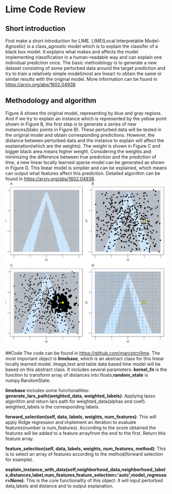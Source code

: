 # Lime Code Review
## Short introduction
  First make a short introduction for LIME. LIME(Local Interpretable Model-Agnostic) is a class_agnostic model which is to explain the classifer of a black box model. It explains what makes and affects the model implementing classification in a human-readable way and can explain one individual prediction once. The basic methodology is to generate a new dataset consisting of some perturbed data around the target prediction and try to train a relatively simple model(most are linear) to obtain the same or similar results with the original model. More information can be found in https://arxiv.org/abs/1602.04938
## Methodology and algorithm

  Figure A shows the original model, representing by blue and gray regions. And if we try to explain an instance which is represented by the yellow point shown in Figure B, the first step is to generate a series of new instances(blakc points in Figure B). These perturbed data will be tested in the original model and obtain corresponding predictions. However, the distance between perturbed data and the instance to explain will affect the explaination(which are the weights). The weight is shown in Figure C and bigger black area means higher weight. Considering the weights and minimizing the difference between true prediction and the prediction of lime, a new linear locally learned sparse model can be generated as shown in Figure D. This linear model is simplier and can be explained, which means can output what features affect this prediction. Detailed algorithm can be found in https://arxiv.org/abs/1602.04938.
  ![Image](https://github.com/yongkangzzz/practice/blob/main/Lime.png)

##Code
  The code can be found in https://github.com/marcotcr/lime.
  The most important object is **limebase**, which is an abstract class for this linear locally learned model. Image,text and table data based lime model will be based on this abstract class. It includes several parameters: **kernel_fn** is the function to transform array of distances into floats;**random_state** is numpy.RandomState.
  
  **limebase** includes some functionalities:
  **generate_lars_path(weighted_data, weighted_labels)**: Applying lasso algorithm and return lars path for weighted_data(alphas and coef). weighted_labels is the corresponding labels.
  
  **forward_selection(self, data, labels, weights, num_features)**: This will apply Ridge regression and implement an iteration to evaluate features(number is num_features). According to the score obtained the features will be added to a feature arrayfrom the end to the first. Return this feature array.
  
  **feature_selection(self, data, labels, weights, num_features, method)**: This is to select an array of features according to the method(forward selection for example).
  
  **explain_instance_with_data(self,neighborhood_data,neighborhood_labels,distances,label,num_features,feature_selection='auto',model_regressor=None)**: This is the core functionality of this object. It will input perturbed data,labels and distance and to output explanation.
  
  
